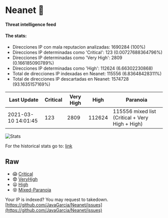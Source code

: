 # Neanet :hocho:
#### Threat intelligence feed
#### The stats:

- Direcciones IP con mala reputacion analizadas: 1690284 (100%)
- Direcciones IP determinadas como 'Critical':  123 (0.00727688364796%)
- Direcciones IP determinadas como 'Very High':  2809 (0.166185090789%)
- Direcciones IP determinadas como 'High':  112624 (6.66302230868)
- Total de direcciones IP indexadas en Neanet:  115556 (6.83648428311%)
- Total de direcciones IP descartadas en Neanet:  1574728 (93.1635157169%)

| Last Update | Critical | Very High | High | Paranoia |
| --- | --- | --- | --- | --- |
| 2021-03-10 14:01:45 | 123 | 2809 | 112624 | 115556 mixed list (Critical + Very High + High)|

![Stats](https://docs.google.com/spreadsheets/d/e/2PACX-1vSnaNMIXVabIpDJjufMlzH7poXnshF3mgd8Is1g9ytUEzVsP5my4Trn8f-xkoLLQ38xpL3HtmUexLo6/pubchart?oid=501124687&format=image)

For the historical stats go to: [link](/stats.csv)
## Raw
- :scream: [Critical](https://raw.githubusercontent.com/JavaGarcia/Neanet/master/blacklists/neanet_critical.txt)
- :fearful: [VeryHigh](https://raw.githubusercontent.com/JavaGarcia/Neanet/master/blacklists/neanet_veryHigh.txtt)
- :frowning: [High](https://raw.githubusercontent.com/JavaGarcia/Neanet/master/blacklists/neanet_high.txt)
- :dizzy_face: [Mixed-Paranoia](https://raw.githubusercontent.com/JavaGarcia/Neanet/master/blacklists/neanet_all.txt)


Your IP is indexed? You may request to takedown. [https://github.com/JavaGarcia/Neanet/issues](https://github.com/JavaGarcia/Neanet/issues)



























































































































































































































































































































































































































































































































































































































































































































































































































































































































































































































































































































































































































































































































































































































































































































































































































































































































































































































































































































































































































































































































































































































































































































































































































































































































































































































































































































































































































































































































































































































































































































































































































































































































































































































































































































































































































































































































































































































































































































































































































































































































































































































































































































































































































































































































































































































































































































































































































































































































































